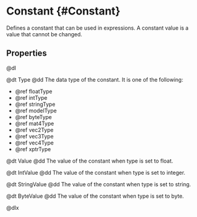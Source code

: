 # Constant {#Constant}

Defines a constant that can be used in expressions. A constant value is a value that cannot be changed.

## Properties

@dl

@dt Type
@dd The data type of the constant. It is one of the following:

* @ref floatType
* @ref intType
* @ref stringType
* @ref modelType
* @ref byteType
* @ref mat4Type
* @ref vec2Type
* @ref vec3Type
* @ref vec4Type
* @ref xptrType

@dt Value
@dd The value of the constant when type is set to float.

@dt IntValue
@dd The value of the constant when type is set to integer.

@dt StringValue
@dd The value of the constant when type is set to string.

@dt ByteValue
@dd The value of the constant when type is set to byte.

@dlx
